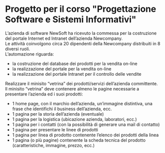 # Progetto per il corso "Progettazione Software e Sistemi Informativi"

L’azienda di software NewSoft ha ricevuto la commessa per la costruzione del portale Internet ed Intranet dell’azienda Newcompany.  
Le attività coinvolgono circa 20 dipendenti della Newcompany distribuiti in 8 diversi ruoli.  
L’automazione riguarda:
- la costruzione del database dei prodotti per la vendita on-line
- la realizzazione del portale per la vendita on-line
- la realizzazione del portale Intranet per il controllo delle vendite

Realizzare il minisito “vetrina” dei prodotti/servizi dell’azienda committente.  
Il minisito “vetrina” deve contenere almeno le pagine necessarie a presentare l’azienda ed i suoi prodotti:
- 1 home page, con il marchio dell’azienda, un’immagine distintiva, una frase che identifichi il business dell’azienda, ecc.
- 1 pagina per la storia dell’azienda (eventuale)
- 1 pagina per la logistica (ubicazione azienda, laboratori, ecc.)
- 1 pagina per i contatti (con la possibilità di generare una mail di contatto)
- 1 pagina per presentare le linee di prodotti
- 1 pagina per linea di prodotto contenente l’elenco dei prodotti della linea
- 1 pagina (o più pagine) contenente la scheda tecnica del prodotto (caratteristiche, immagine, prezzo, ecc.)